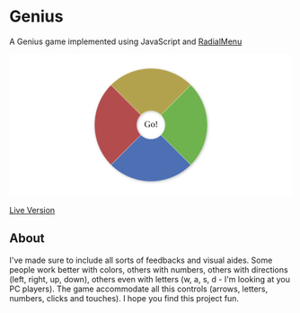 # Genius

A Genius game implemented using JavaScript and [RadialMenu](https://github.com/victorqribeiro/radialMenu)

![screenshot](screenshot.png)

[Live Version](https://victorribeiro.com/genius)

## About

I've made sure to include all sorts of feedbacks and visual aides. Some people work better with colors, others with numbers, others with directions (left, right, up, down), others even with letters (w, a, s, d - I'm looking at you PC players). The game accommodate all this controls (arrows, letters, numbers, clicks and touches). I hope you find this project fun.
